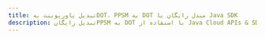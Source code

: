 ---title: تبدیل پاورپوینت بهDOT، PPSM به DOT مبدل رایگان یا Java SDKdescription: تبدیل رایگانPPSM به DOT با استفاده از Java Cloud APIs & SDK. همچنین اسناد Microsoft PowerPoint را در Cloud ایجاد، ویرایش و رندر کنید.---